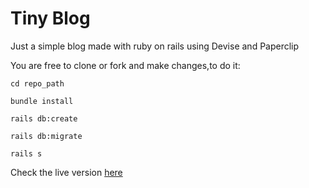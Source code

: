 # Tiny Blog

Just a simple blog made with ruby on rails using Devise and Paperclip

You are free  to clone or fork and make changes,to do it:

```
cd repo_path

bundle install

rails db:create

rails db:migrate

rails s
```

Check the live version [here](https://blog-he-labs.herokuapp.com/)

